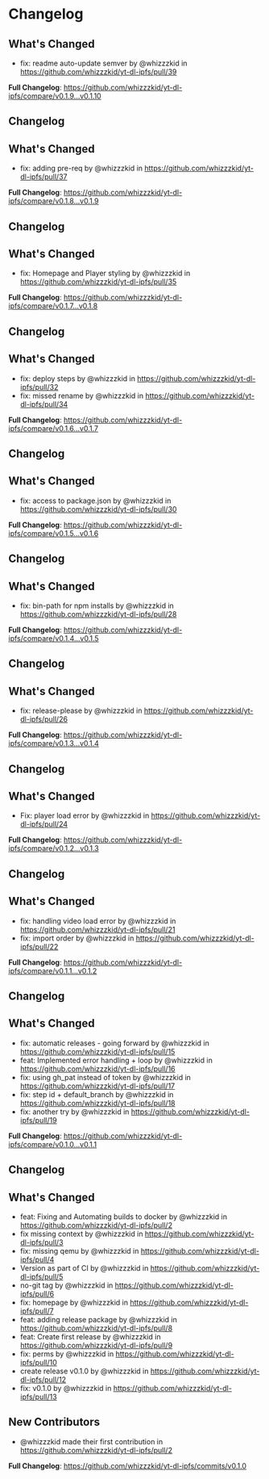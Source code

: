 # Changelog

## What's Changed
* fix: readme auto-update semver by @whizzzkid in https://github.com/whizzzkid/yt-dl-ipfs/pull/39


**Full Changelog**: https://github.com/whizzzkid/yt-dl-ipfs/compare/v0.1.9...v0.1.10

## Changelog

## What's Changed
* fix: adding pre-req by @whizzzkid in https://github.com/whizzzkid/yt-dl-ipfs/pull/37


**Full Changelog**: https://github.com/whizzzkid/yt-dl-ipfs/compare/v0.1.8...v0.1.9

## Changelog

## What's Changed
* fix: Homepage and Player styling by @whizzzkid in https://github.com/whizzzkid/yt-dl-ipfs/pull/35


**Full Changelog**: https://github.com/whizzzkid/yt-dl-ipfs/compare/v0.1.7...v0.1.8

## Changelog

## What's Changed
* fix: deploy steps by @whizzzkid in https://github.com/whizzzkid/yt-dl-ipfs/pull/32
* fix: missed rename by @whizzzkid in https://github.com/whizzzkid/yt-dl-ipfs/pull/34


**Full Changelog**: https://github.com/whizzzkid/yt-dl-ipfs/compare/v0.1.6...v0.1.7

## Changelog

## What's Changed
* fix: access to package.json by @whizzzkid in https://github.com/whizzzkid/yt-dl-ipfs/pull/30


**Full Changelog**: https://github.com/whizzzkid/yt-dl-ipfs/compare/v0.1.5...v0.1.6

## Changelog

## What's Changed
* fix: bin-path for npm installs by @whizzzkid in https://github.com/whizzzkid/yt-dl-ipfs/pull/28


**Full Changelog**: https://github.com/whizzzkid/yt-dl-ipfs/compare/v0.1.4...v0.1.5

## Changelog

## What's Changed
* fix: release-please by @whizzzkid in https://github.com/whizzzkid/yt-dl-ipfs/pull/26


**Full Changelog**: https://github.com/whizzzkid/yt-dl-ipfs/compare/v0.1.3...v0.1.4

## Changelog

## What's Changed
* Fix: player load error by @whizzzkid in https://github.com/whizzzkid/yt-dl-ipfs/pull/24


**Full Changelog**: https://github.com/whizzzkid/yt-dl-ipfs/compare/v0.1.2...v0.1.3

## Changelog

## What's Changed
* fix: handling video load error by @whizzzkid in https://github.com/whizzzkid/yt-dl-ipfs/pull/21
* fix: import order by @whizzzkid in https://github.com/whizzzkid/yt-dl-ipfs/pull/22


**Full Changelog**: https://github.com/whizzzkid/yt-dl-ipfs/compare/v0.1.1...v0.1.2

## Changelog

## What's Changed
* fix: automatic releases - going forward by @whizzzkid in https://github.com/whizzzkid/yt-dl-ipfs/pull/15
* feat: Implemented error handling + loop by @whizzzkid in https://github.com/whizzzkid/yt-dl-ipfs/pull/16
* fix: using gh_pat instead of token by @whizzzkid in https://github.com/whizzzkid/yt-dl-ipfs/pull/17
* fix: step id + default_branch by @whizzzkid in https://github.com/whizzzkid/yt-dl-ipfs/pull/18
* fix: another try by @whizzzkid in https://github.com/whizzzkid/yt-dl-ipfs/pull/19


**Full Changelog**: https://github.com/whizzzkid/yt-dl-ipfs/compare/v0.1.0...v0.1.1

## Changelog

## What's Changed
* feat: Fixing and Automating builds to docker by @whizzzkid in https://github.com/whizzzkid/yt-dl-ipfs/pull/2
* fix missing context by @whizzzkid in https://github.com/whizzzkid/yt-dl-ipfs/pull/3
* fix: missing qemu by @whizzzkid in https://github.com/whizzzkid/yt-dl-ipfs/pull/4
* Version as part of CI by @whizzzkid in https://github.com/whizzzkid/yt-dl-ipfs/pull/5
* no-git tag by @whizzzkid in https://github.com/whizzzkid/yt-dl-ipfs/pull/6
* fix: homepage by @whizzzkid in https://github.com/whizzzkid/yt-dl-ipfs/pull/7
* feat: adding release package by @whizzzkid in https://github.com/whizzzkid/yt-dl-ipfs/pull/8
* feat: Create first release by @whizzzkid in https://github.com/whizzzkid/yt-dl-ipfs/pull/9
* fix: perms by @whizzzkid in https://github.com/whizzzkid/yt-dl-ipfs/pull/10
* create release v0.1.0 by @whizzzkid in https://github.com/whizzzkid/yt-dl-ipfs/pull/12
* fix: v0.1.0 by @whizzzkid in https://github.com/whizzzkid/yt-dl-ipfs/pull/13

## New Contributors
* @whizzzkid made their first contribution in https://github.com/whizzzkid/yt-dl-ipfs/pull/2

**Full Changelog**: https://github.com/whizzzkid/yt-dl-ipfs/commits/v0.1.0
